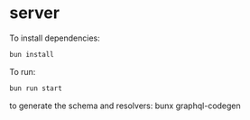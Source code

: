 # server

To install dependencies:

```bash
bun install
```

To run:

```bash
bun run start
```

to generate the schema and resolvers: bunx graphql-codegen
